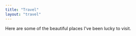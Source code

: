 ```yaml
---
title: "Travel"
layout: "travel"
---
```

Here are some of the beautiful places I've been lucky to visit.

